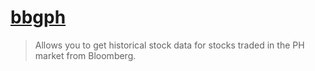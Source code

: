 # [bbgph](https://github.com/jerome-montino-bbgph)

> Allows you to get historical stock data for stocks traded in the PH market from Bloomberg.
